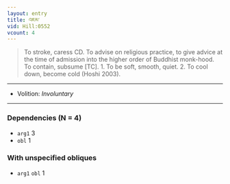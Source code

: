 ```yaml
---
layout: entry
title: འཇམ་
vid: Hill:0552
vcount: 4
---
```

> To stroke, caress CD\. To advise on religious practice, to give advice at the time of admission into the higher order of Buddhist monk-hood\. To contain, subsume [TC]\. 1\. To be soft, smooth, quiet\. 2\. To cool down, become cold (Hoshi 2003)\.

---
* Volition: _Involuntary_

---

### Dependencies (N = 4)
* `arg1` 3
* `obl` 1


### With unspecified obliques
* `arg1` `obl` 1
